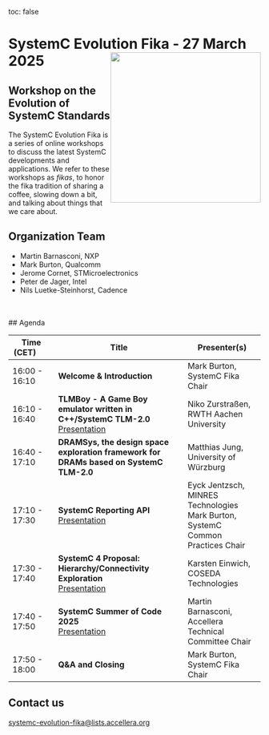 toc: false

# SystemC Evolution Fika - 27 March 2025<img style="float: right; width:300px;" src="/images/scef.png">

## Workshop on the Evolution of SystemC Standards

The SystemC Evolution Fika is a series of online workshops to discuss the latest SystemC developments and applications. We refer to these workshops as *fikas*, to honor the fika tradition of sharing a coffee, slowing down a bit, and talking about things that we care about.

<!--
## Event information

Date: **27 March 2025**<br>
Time: **16:00 - 18:00 CEST**<br>
Location: Online, Virtual Workshop.

## Registration

*Registration will open soon*

Registration is free of charge. [Register here](https://form.jotform.com/250645321767964).

**NOTE**: After registration you will receive an email including meeting details to attend the online event.

-->
## Organization Team

 * Martin Barnasconi, NXP
 * Mark Burton, Qualcomm
 * Jerome Cornet, STMicroelectronics
 * Peter de Jager, Intel
 * Nils Luetke-Steinhorst, Cadence
<br>
<br>
## Agenda

| Time (CET)&nbsp;&nbsp;&nbsp;&nbsp;&nbsp;&nbsp; | Title | Presenter(s) |
| ------------- | ---------------- | -------------------------------- |
| 16:00 - 16:10 | **Welcome & Introduction** | Mark Burton, SystemC Fika Chair |
| 16:10 - 16:40 | **TLMBoy - A Game Boy emulator written in C++/SystemC TLM-2.0**<br>[Presentation][tlmboy] | Niko Zurstraßen, RWTH Aachen University |
| 16:40 - 17:10 | **DRAMSys, the design space exploration framework for DRAMs based on SystemC TLM-2.0** |  Matthias Jung, University of Würzburg |
| 17:10 - 17:30 | **SystemC Reporting API**<br>[Presentation][reporting] | Eyck Jentzsch, MINRES Technologies<br>Mark Burton, SystemC Common Practices Chair |
| 17:30 - 17:40 | **SystemC 4 Proposal: Hierarchy/Connectivity Exploration**<br>[Presentation][hierarchy] | Karsten Einwich, COSEDA Technologies |
| 17:40 - 17:50 | **SystemC Summer of Code  2025**<br>[Presentation][ssoc] | Martin Barnasconi, Accellera Technical Committee Chair |
| 17:50 - 18:00 | **Q&A and Closing** | Mark Burton, SystemC Fika Chair |

## Contact us

[systemc-evolution-fika@lists.accellera.org](mailto:systemc-evolution-fika@lists.accellera.org)

[tlmboy]: https://workspace.accellera.org/document/dl/13490
[reporting]: https://workspace.accellera.org/document/dl/13488
[hierarchy]: https://workspace.accellera.org/document/dl/13489
[ssoc]: https://workspace.accellera.org/document/dl/13487